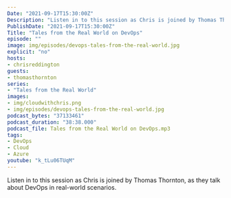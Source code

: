 ```yaml
---
Date: "2021-09-17T15:30:00Z"
Description: "Listen in to this session as Chris is joined by Thomas Thornton, as they talk about DevOps in real-world scenarios."
PublishDate: "2021-09-17T15:30:00Z"
Title: "Tales from the Real World on DevOps"
episode: ""
image: img/episodes/devops-tales-from-the-real-world.jpg
explicit: "no"
hosts:
- chrisreddington
guests:
- thomasthornton
series:
- "Tales from the Real World"
images:
- img/cloudwithchris.png
- img/episodes/devops-tales-from-the-real-world.jpg
podcast_bytes: "37133461"
podcast_duration: "38:38.000"
podcast_file: Tales from the Real World on DevOps.mp3
tags:
- DevOps
- Cloud
- Azure
youtube: "k_tLu06TUqM"
---
```

Listen in to this session as Chris is joined by Thomas Thornton, as they talk about DevOps in real-world scenarios.

